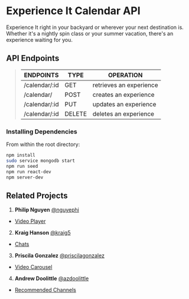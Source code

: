 # Experience It Calendar API

Experience It right in your backyard or wherever your next destination is. Whether it's a nightly spin class or your summer vacation, there's an experience waiting for you.

## API Endpoints

> |       ENDPOINTS        |   TYPE   |         OPERATION          |
> |  --------------------  | -------  |  ------------------------  |
> |      /calendar/:id     |  GET     |  retrieves an experience   |
> |      /calendar/        |  POST    |  creates an experience     |
> |      /calendar/:id     |  PUT     |  updates an experience     |
> |      /calendar/:id     |  DELETE  |  deletes an experience     |

### Installing Dependencies

From within the root directory:

```sh
npm install
sudo service mongodb start
npm run seed
npm run react-dev
npm server-dev
```

## Related Projects
1. **Philip Nguyen** [@nguyephi](https://github.com/nguyephi)
* [Video Player](https://github.com/hrr43fec-luke/video-player-service)

2. **Kraig Hanson** [@kraig5](https://github.com/kraig5)
* [Chats](https://github.com/hrr43fec-luke/chat-service)

3. **Priscila Gonzalez** [@priscilagonzalez](https://github.com/priscilagonzalez)
* [Video Carousel](https://github.com/hrr43fec-luke/video-carousel-service)

4. **Andrew Doolittle** [@azdoolittle](https://github.com/azdoolittle)
* [Recommended Channels](https://github.com/hrr43fec-luke/rec-channels-service)